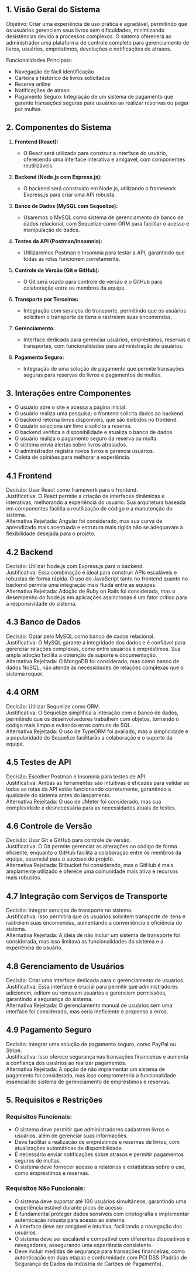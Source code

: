 ## 1. Visão Geral do Sistema
Objetivo: Criar uma experiência de uso prática e agradável, permitindo que os usuários gerenciem seus livros sem dificuldades, minimizando desistências devido a processos complexos. O sistema oferecerá ao administrador uma plataforma de controle completo para gerenciamento de livros, usuários, empréstimos, devoluções e notificações de atrasos.

Funcionalidades Principais:
- Navegação de fácil identificação
- Carteira e histórico de livros solicitados
- Reserva online
- Notificações de atraso
- Pagamento Seguro: Integração de um sistema de pagamento que garante transações seguras para usuários ao realizar reservas ou pagar por multas.

## 2. Componentes do Sistema
1. **Frontend (React):**
   - O React será utilizado para construir a interface do usuário, oferecendo uma interface interativa e amigável, com componentes reutilizáveis.

2. **Backend (Node.js com Express.js):**
   - O backend será construído em Node.js, utilizando o framework Express.js para criar uma API robusta.

3. **Banco de Dados (MySQL com Sequelize):**
   - Usaremos o MySQL como sistema de gerenciamento de banco de dados relacional, com Sequelize como ORM para facilitar o acesso e manipulação de dados.

4. **Testes da API (Postman/Insomnia):**
   - Utilizaremos Postman e Insomnia para testar a API, garantindo que todas as rotas funcionem corretamente.

5. **Controle de Versão (Git e GitHub):**
   - O Git será usado para controle de versão e o GitHub para colaboração entre os membros da equipe.

6. **Transporte por Terceiros:**
   - Integração com serviços de transporte, permitindo que os usuários solicitem o transporte de itens e rastreiem suas encomendas.

7. **Gerenciamento:**
   - Interface dedicada para gerenciar usuários, empréstimos, reservas e transportes, com funcionalidades para administração de usuários.

8. **Pagamento Seguro:**
   - Integração de uma solução de pagamento que permite transações seguras para reservas de livros e pagamentos de multas.

## 3. Interações entre Componentes
- O usuário abre o site e acessa a página inicial.
- O usuário realiza uma pesquisa; o frontend solicita dados ao backend.
- O backend retorna livros disponíveis, que são exibidos no frontend.
- O usuário seleciona um livro e solicita a reserva.
- O backend verifica a disponibilidade e atualiza o banco de dados.
- O usuário realiza o pagamento seguro da reserva ou multa.
- O sistema envia alertas sobre livros atrasados.
- O administrador registra novos livros e gerencia usuários.
- Coleta de opiniões para melhorar a experiência.

## 4.1 Frontend
Decisão: Usar React como framework para o frontend.  
Justificativa: O React permite a criação de interfaces dinâmicas e interativas, melhorando a experiência do usuário. Sua arquitetura baseada em componentes facilita a reutilização de código e a manutenção do sistema.  
Alternativa Rejeitada: Angular foi considerado, mas sua curva de aprendizado mais acentuada e estrutura mais rígida não se adequavam à flexibilidade desejada para o projeto.

## 4.2 Backend
Decisão: Utilizar Node.js com Express.js para o backend.  
Justificativa: Essa combinação é ideal para construir APIs escaláveis e robustas de forma rápida. O uso do JavaScript tanto no frontend quanto no backend permite uma integração mais fluida entre as equipes.  
Alternativa Rejeitada: Adoção de Ruby on Rails foi considerada, mas o desempenho do Node.js em aplicações assíncronas é um fator crítico para a responsividade do sistema.

## 4.3 Banco de Dados
Decisão: Optar pelo MySQL como banco de dados relacional.  
Justificativa: O MySQL garante a integridade dos dados e é confiável para gerenciar relações complexas, como entre usuários e empréstimos. Sua ampla adoção facilita a obtenção de suporte e documentação.  
Alternativa Rejeitada: O MongoDB foi considerado, mas como banco de dados NoSQL, não atende às necessidades de relações complexas que o sistema requer.

## 4.4 ORM
Decisão: Utilizar Sequelize como ORM.  
Justificativa: O Sequelize simplifica a interação com o banco de dados, permitindo que os desenvolvedores trabalhem com objetos, tornando o código mais limpo e evitando erros comuns de SQL.  
Alternativa Rejeitada: O uso de TypeORM foi avaliado, mas a simplicidade e a popularidade do Sequelize facilitarão a colaboração e o suporte da equipe.

## 4.5 Testes de API
Decisão: Escolher Postman e Insomnia para testes de API.  
Justificativa: Ambas as ferramentas são intuitivas e eficazes para validar se todas as rotas da API estão funcionando corretamente, garantindo a qualidade do sistema antes do lançamento.  
Alternativa Rejeitada: O uso de JMeter foi considerado, mas sua complexidade é desnecessária para as necessidades atuais de testes.

## 4.6 Controle de Versão
Decisão: Usar Git e GitHub para controle de versão.  
Justificativa: O Git permite gerenciar as alterações no código de forma eficiente, enquanto o GitHub facilita a colaboração entre os membros da equipe, essencial para o sucesso do projeto.  
Alternativa Rejeitada: Bitbucket foi considerado, mas o GitHub é mais amplamente utilizado e oferece uma comunidade mais ativa e recursos mais robustos.

## 4.7 Integração com Serviços de Transporte
Decisão: Integrar serviços de transporte no sistema.  
Justificativa: Isso permitirá que os usuários solicitem transporte de itens e rastreiem suas encomendas, aumentando a conveniência e eficiência do sistema.  
Alternativa Rejeitada: A ideia de não incluir um sistema de transporte foi considerada, mas isso limitava as funcionalidades do sistema e a experiência do usuário.

## 4.8 Gerenciamento de Usuários
Decisão: Criar uma interface dedicada para o gerenciamento de usuários.  
Justificativa: Essa interface é crucial para permitir que administradores adicionem, editem ou removam usuários e gerenciem permissões, garantindo a segurança do sistema.  
Alternativa Rejeitada: O gerenciamento manual de usuários sem uma interface foi considerado, mas seria ineficiente e propenso a erros.

## 4.9 Pagamento Seguro
Decisão: Integrar uma solução de pagamento seguro, como PayPal ou Stripe.  
Justificativa: Isso oferece segurança nas transações financeiras e aumenta a confiança dos usuários ao realizar pagamentos.  
Alternativa Rejeitada: A opção de não implementar um sistema de pagamento foi considerada, mas isso comprometeria a funcionalidade essencial do sistema de gerenciamento de empréstimos e reservas.

## 5. Requisitos e Restrições

### Requisitos Funcionais:
- O sistema deve permitir que administradores cadastrem livros e usuários, além de gerenciar suas informações.
- Deve facilitar a realização de empréstimos e reservas de livros, com atualizações automáticas de disponibilidade.
- É necessário enviar notificações sobre atrasos e permitir pagamentos seguros de multas.
- O sistema deve fornecer acesso a relatórios e estatísticas sobre o uso, como empréstimos e reservas.

### Requisitos Não Funcionais:
- O sistema deve suportar até 100 usuários simultâneos, garantindo uma experiência estável durante picos de acesso.
- É fundamental proteger dados sensíveis com criptografia e implementar autenticação robusta para acesso ao sistema.
- A interface deve ser amigável e intuitiva, facilitando a navegação dos usuários.
- O sistema deve ser escalável e compatível com diferentes dispositivos e navegadores, assegurando uma experiência consistente.
- Deve incluir medidas de segurança para transações financeiras, como autenticação em duas etapas e conformidade com PCI DSS (Padrão de Segurança de Dados da Indústria de Cartões de Pagamento).
